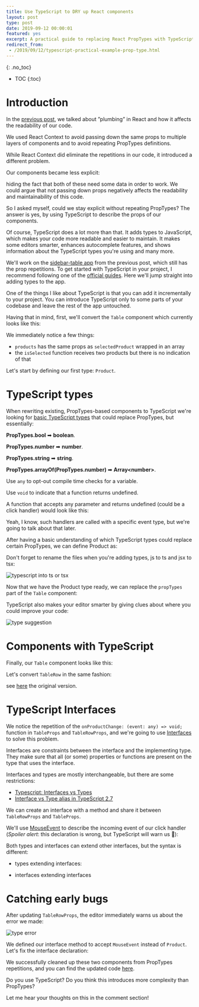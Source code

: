 ```yaml
---
title: Use TypeScript to DRY up React components
layout: post
type: post
date: 2019-09-12 00:00:01
featured: yes
excerpt: A practical guide to replacing React PropTypes with TypeScript.
redirect_from:
 - /2019/09/12/typescript-practical-example-prop-type.html
---
```


{: .no_toc}

* TOC
{:toc}

# Introduction

In the [previous post](/blog/react-usecontext-practical-example), we talked about ”plumbing” in React and how it affects the readability of our code.

We used React Context to avoid passing down the same props to multiple layers of components and to avoid repeating PropTypes definitions.

While React Context did eliminate the repetitions in our code, it introduced a different problem.

Our components became less explicit:

<script src="https://gist.github.com/akoskm/69a69d6668246db3464ab01c0361d689.js?file=sidebar.jsx "></script>

hiding the fact that both of these need some data in order to work. We could argue that not passing down props negatively affects the readability and maintainability of this code.

So I asked myself, could we stay explicit without repeating PropTypes? The answer is yes, by using TypeScript to describe the props of our components.

Of course, TypeScript does a lot more than that. It adds types to JavaScript, which makes your code more readable and easier to maintain. It makes some editors smarter, enhances autocomplete features, and shows information about the TypeScript types you're using and many more.

We'll work on the [sidebar-table app](https://codesandbox.io/s/table-sidebar-layout-without-usecontext-xk591) from the previous post, which still has the prop repetitions.
To get started with TypeScript in your project, I recommend following one of the [official guides](https://www.typescriptlang.org/samples/index.html). Here we'll jump straight into adding types to the app.

One of the things I like about TypeScript is that you can add it incrementally to your project.
You can introduce TypeScript only to some parts of your codebase and leave the rest of the app untouched.

Having that in mind, first, we'll convert the `Table` component which currently looks like this:

<script src="https://gist.github.com/akoskm/69a69d6668246db3464ab01c0361d689.js?file=table.jsx"></script>

We immediately notice a few things:
 - `products` has the same props as `selectedProduct` wrapped in an array
 - the `isSelected` function receives two products but there is no indication of that

Let's start by defining our first type: `Product`.

# TypeScript types

When rewriting existing, PropTypes-based components to TypeScript we're looking for [basic TypeScript types](https://www.typescriptlang.org/docs/handbook/basic-types.html) that could replace PropTypes, but essentially:

**PropTypes.bool** ➡ **boolean**.

**PropTypes.number** ➡ **number**.

**PropTypes.string** ➡ **string**.

**PropTypes.arrayOf(PropTypes.number)** ➡ **Array\<number\>**.

Use `any` to opt-out compile time checks for a variable.

Use `void` to indicate that a function returns undefined.

A function that accepts any parameter and returns undefined (could be a click handler) would look like this:

<script src="https://gist.github.com/akoskm/69a69d6668246db3464ab01c0361d689.js?file=function.ts"></script>

Yeah, I know, such handlers are called with a specific event type, but we're going to talk about that later.

After having a basic understanding of which TypeScript types could replace certain PropTypes, we can define Product as:

<script src="https://gist.github.com/akoskm/69a69d6668246db3464ab01c0361d689.js?file=types.ts"></script>

Don't forget to rename the files when you're adding types, js to ts and jsx to tsx:

![typescript into ts or tsx](https://i.imgur.com/OKZ63OX.png)

Now that we have the Product type ready, we can replace the `propTypes` part of the `Table` component:

<script src="https://gist.github.com/akoskm/69a69d6668246db3464ab01c0361d689.js?file=table-props.ts"></script>

TypeScript also makes your editor smarter by giving clues about where you could improve your code:

![type suggestion](https://i.imgur.com/9ALoIYW.png)

# Components with TypeScript

Finally, our `Table` component looks like this:

<script src="https://gist.github.com/akoskm/69a69d6668246db3464ab01c0361d689.js?file=table.tsx"></script>

Let's convert `TableRow` in the same fashion:

<script src="https://gist.github.com/akoskm/69a69d6668246db3464ab01c0361d689.js?file=table-row.tsx"></script>

see <a href="https://codesandbox.io/embed/table-sidebar-layout-with-plumbing-xk591?fontsize=14">here</a> the original version.

# TypeScript Interfaces

We notice the repetition of the `onProductChange: (event: any) => void;` function in `TableProps` and `TableRowProps`, and we're going to use [Interfaces](https://www.typescriptlang.org/docs/handbook/interfaces.html) to solve this problem.

Interfaces are constraints between the interface and the implementing type.
They make sure that all (or some) properties or functions are present on the type that uses the interface.

Interfaces and types are mostly interchangeable, but there are some restrictions:
 - [Typescript: Interfaces vs Types](https://stackoverflow.com/a/52682220/407466)
 - [Interface vs Type alias in TypeScript 2.7](https://medium.com/@martin_hotell/interface-vs-type-alias-in-typescript-2-7-2a8f1777af4c)

We can create an interface with a method and share it between `TableRowProps` and `TableProps`.

We'll use [MouseEvent](https://developer.mozilla.org/en-US/docs/Web/API/MouseEvent) to describe the incoming event of our click handler (*Spoiler alert*: this declaration is wrong, but TypeScript will warn us 🎉):

<script src="https://gist.github.com/akoskm/69a69d6668246db3464ab01c0361d689.js?file=interface-v1.ts"></script>

Both types and interfaces can extend other interfaces, but the syntax is different:

 - types extending interfaces:
<script src="https://gist.github.com/akoskm/69a69d6668246db3464ab01c0361d689.js?file=type-and-interface.ts"></script>

 - interfaces extending interfaces
<script src="https://gist.github.com/akoskm/69a69d6668246db3464ab01c0361d689.js?file=interface-and-interface.ts"></script>

# Catching early bugs

After updating `TableRowProps`, the editor immediately warns us about the error we made:

![type error](https://i.imgur.com/NwzlVsD.png)

We defined our interface method to accept `MouseEvent` instead of `Product`. Let's fix the interface declaration:

<script src="https://gist.github.com/akoskm/69a69d6668246db3464ab01c0361d689.js?file=interface-v2.ts"></script>

We successfully cleaned up these two components from PropTypes repetitions, and you can find the updated code [here](https://codesandbox.io/s/table-sidebar-layout-with-typescript-2si7g).

Do you use TypeScript? Do you think this introduces more complexity than PropTypes?

Let me hear your thoughts on this in the comment section!